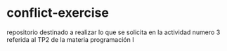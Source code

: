 # conflict-exercise
repositorio destinado a realizar lo que se solicita en la actividad numero 3 referida al TP2 de la materia programación I

